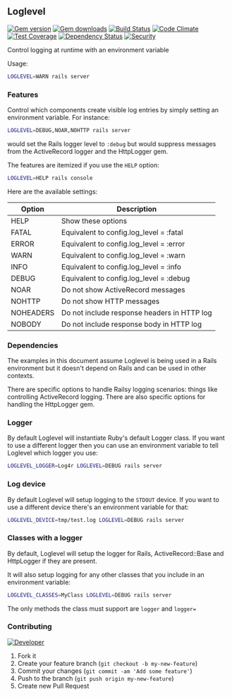 ## Loglevel

[![Gem version](https://badge.fury.io/rb/loglevel.svg)](https://rubygems.org/gems/loglevel)
[![Gem downloads](https://img.shields.io/gem/dt/loglevel.svg)](https://rubygems.org/gems/loglevel)
[![Build Status](https://travis-ci.org/dominicsayers/loglevel.svg?branch=master)](https://travis-ci.org/dominicsayers/loglevel)
[![Code Climate](https://codeclimate.com/github/dominicsayers/loglevel/badges/gpa.svg)](https://codeclimate.com/github/dominicsayers/loglevel)
[![Test Coverage](https://codeclimate.com/github/dominicsayers/loglevel/badges/coverage.svg)](https://codeclimate.com/github/dominicsayers/loglevel/coverage)
[![Dependency Status](https://gemnasium.com/badges/github.com/dominicsayers/loglevel.svg)](https://gemnasium.com/github.com/dominicsayers/loglevel)
[![Security](https://hakiri.io/github/dominicsayers/loglevel/master.svg)](https://hakiri.io/github/dominicsayers/loglevel/master)

Control logging at runtime with an environment variable

Usage:

```sh
LOGLEVEL=WARN rails server
```

### Features

Control which components create visible log entries by simply setting an
environment variable. For instance:

```sh
LOGLEVEL=DEBUG,NOAR,NOHTTP rails server
```

would set the Rails logger level to `:debug` but would suppress messages from
the ActiveRecord logger and the HttpLogger gem.

The features are itemized if you use the `HELP` option:

```sh
LOGLEVEL=HELP rails console
```

Here are the available settings:

| Option    | Description                                 |
| --------- | ------------------------------------------- |
| HELP      | Show these options                          |
| FATAL     | Equivalent to config.log_level = :fatal     |
| ERROR     | Equivalent to config.log_level = :error     |
| WARN      | Equivalent to config.log_level = :warn      |
| INFO      | Equivalent to config.log_level = :info      |
| DEBUG     | Equivalent to config.log_level = :debug     |
| NOAR      | Do not show ActiveRecord messages           |
| NOHTTP    | Do not show HTTP messages                   |
| NOHEADERS | Do not include response headers in HTTP log |
| NOBODY    | Do not include response body in HTTP log    |

### Dependencies

The examples in this document assume Loglevel is being used in a Rails
environment but it doesn't depend on Rails and can be used in other contexts.

There are specific options to handle Railsy logging scenarios: things like
controlling ActiveRecord logging. There are also specific options for handling
the HttpLogger gem.

### Logger

By default Loglevel will instantiate Ruby's default Logger class. If you want to
use a different logger then you can use an environment variable to tell Loglevel
which logger you use:

```sh
LOGLEVEL_LOGGER=Log4r LOGLEVEL=DEBUG rails server
```

### Log device

By default Loglevel will setup logging to the `STDOUT` device. If you want to
use a different device there's an environment variable for that:

```sh
LOGLEVEL_DEVICE=tmp/test.log LOGLEVEL=DEBUG rails server
```

### Classes with a logger

By default, Loglevel will setup the logger for Rails, ActiveRecord::Base and
HttpLogger if they are present.

It will also setup logging for any other classes that you include in an
environment variable:

```sh
LOGLEVEL_CLASSES=MyClass LOGLEVEL=DEBUG rails server
```

The only methods the class must support are `logger` and `logger=`

### Contributing

[![Developer](http://img.shields.io/badge/developer-awesome-brightgreen.svg?style=flat)](https://www.dominicsayers.com)

1.  Fork it
1.  Create your feature branch (`git checkout -b my-new-feature`)
1.  Commit your changes (`git commit -am 'Add some feature'`)
1.  Push to the branch (`git push origin my-new-feature`)
1.  Create new Pull Request
